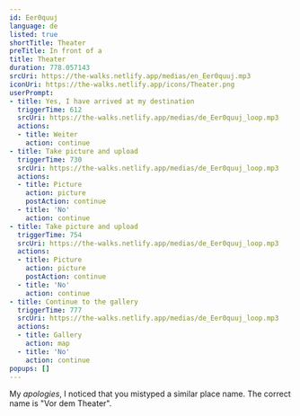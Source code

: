 ```yaml
---
id: Eer0quuj
language: de
listed: true
shortTitle: Theater
preTitle: In front of a
title: Theater
duration: 778.057143
srcUri: https://the-walks.netlify.app/medias/en_Eer0quuj.mp3
iconUri: https://the-walks.netlify.app/icons/Theater.png
userPrompt:
- title: Yes, I have arrived at my destination
  triggerTime: 612
  srcUri: https://the-walks.netlify.app/medias/de_Eer0quuj_loop.mp3
  actions:
  - title: Weiter
    action: continue
- title: Take picture and upload
  triggerTime: 730
  srcUri: https://the-walks.netlify.app/medias/de_Eer0quuj_loop.mp3
  actions:
  - title: Picture
    action: picture
    postAction: continue
  - title: 'No'
    action: continue
- title: Take picture and upload
  triggerTime: 754
  srcUri: https://the-walks.netlify.app/medias/de_Eer0quuj_loop.mp3
  actions:
  - title: Picture
    action: picture
    postAction: continue
  - title: 'No'
    action: continue
- title: Continue to the gallery
  triggerTime: 777
  srcUri: https://the-walks.netlify.app/medias/de_Eer0quuj_loop.mp3
  actions:
  - title: Gallery
    action: map
  - title: 'No'
    action: continue
popups: []
---
```

My *apologies*, I noticed that you mistyped a similar place name. The correct name is "Vor dem Theater".
